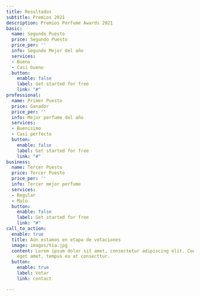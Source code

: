 ```yaml
---
title: Resultados
subtitle: Premios 2021
description: Premios Perfume Awards 2021
basic:
  name: Segundo Puesto
  price: Segundo Puesto
  price_per: ''
  info: Segundo Mejor del año
  services:
  - Bueno
  - Casi bueno
  button:
    enable: false
    label: Get started for free
    link: "#"
professional:
  name: Primer Puesto
  price: Ganador
  price_per: ''
  info: Mejor perfume del año
  services:
  - Buenisimo
  - Casi perfecto
  button:
    enable: false
    label: Get started for free
    link: "#"
business:
  name: Tercer Puesto
  price: Tercer Puesto
  price_per: ''
  info: Tercer mejor perfume
  services:
  - Regular
  - Malo
  button:
    enable: false
    label: Get started for free
    link: "#"
call_to_action:
  enable: true
  title: Aún estamos en etapa de votaciones
  image: images/tia.jpg
  content: Lorem ipsum dolor sit amet, consectetur adipiscing elit. Consequat tristique
    eget amet, tempus eu at consecttur.
  button:
    enable: true
    label: Votar
    link: contact

---
```

